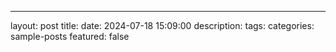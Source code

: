 ---
layout: post
title: 
date: 2024-07-18 15:09:00
description: 
tags: 
categories: sample-posts
featured: false
